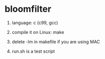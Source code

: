 # bloomfilter

1. language: c (c99, gcc)

2. compile it on Linux: make

3. delete -lm in makefile if you are using MAC

4. run.sh is a test script
